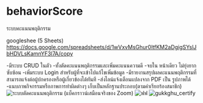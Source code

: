 # behaviorScore
ระบบคะแนนพฤติกรรม

googleshee (5 Sheets)
https://docs.google.com/spreadsheets/d/1wVxvMsGhur0ltfKM2aDgigSYslJbHDVLsKamnYF3l7A/copy

-มีระบบ CRUD ในตัว 
-ทั้งตัดคะแนนพฤติกรรมและเพิ่มคะแนนความดี
-จบใน หน้าเดียว ไม่ยุ่งยากซับซ้อน 
-เพิ่มระบบ Login สำหรับผู้ที่จะเข้าไปแก้ไขเพิ่มข้อมูล 
-มีรายงานสรุปผลคะแนนพฤติกรรมที่สามารถแจ้งต่อผู้ปกครองหรือผู้เกี่ยวข้องได้ทันที
-ส่งไลน์แจ้งเตือนแปลงจาก PDF เป็น รูปภาพได้
-แนบภาพกิจกรรมหรือภาพการทำผิดต่างๆ เก็บเป็นหลักฐานประกอบ(ตามคำเรียกร้องสมาชิก)
![ระบบตัดคะแนนพฤติกรรม (แบ็คกราวน์เสมือนจริงของ Zoom)](https://github.com/waroon01/behaviorScore/assets/117699848/2e0eee36-7134-447e-a7d4-d172e2e07118)
![ฟฟ](https://github.com/waroon01/behaviorScore/assets/117699848/ae90887a-f2a8-4447-9585-2bb409bbf6a6)
![gukkghu_certify](https://github.com/waroon01/behaviorScore/assets/117699848/7d5988f9-d221-46b2-ba9d-34276eca9eae)
